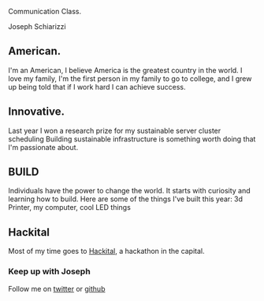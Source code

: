 Communication Class.

Joseph Schiarizzi

## American.
I'm an American, I believe America is the greatest country in the world.
I love my family, I'm the first person in my family to go to college, and I grew up being told that if I work hard I can achieve success.

## Innovative.
Last year I won a research prize for my sustainable server cluster scheduling
Building sustainable infrastructure is something worth doing that I'm passionate about.

## BUILD
Individuals have the power to change the world.  It starts with curiosity and learning how to build.
Here are some of the things I've built this year: 3d Printer, my computer, cool LED things

## Hackital
Most of my time goes to [Hackital](hackital.io), a hackathon in the capital.



### Keep up with Joseph
Follow me on [twitter](twitter.com/cupojoseph) or [github](github.com/jschiarizzi)
